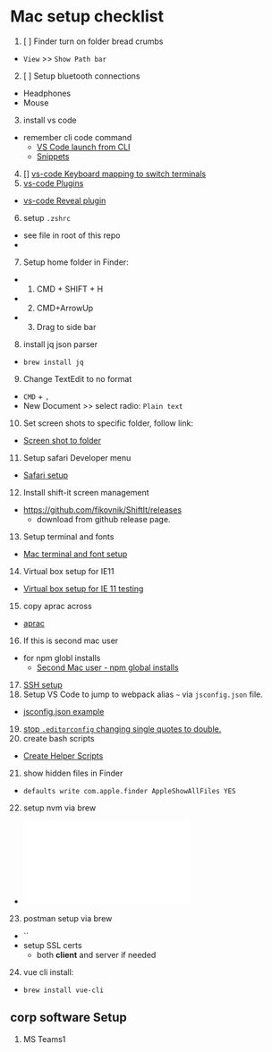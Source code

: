 # Mac setup checklist

1. [ ] Finder turn on folder bread crumbs
  - `View` >> `Show Path bar`
2. [ ] Setup bluetooth connections
  - Headphones
  - Mouse
3. install vs code
  - remember cli code command
    - [VS Code launch from CLI](../vs-code/launch-from-cli.md)
    - [Snippets](../vs-code/snippets.md)
4. [] [vs-code Keyboard mapping to switch terminals](../vs-code/keyboard-mapping.md)
5. [vs-code Plugins](../vs-code/plugins.md)
  - [vs-code Reveal plugin](../vs-code/reveal-active-file/reveal-active-file.md)
6. setup `.zshrc`
  - see file in root of this repo
  - 
7. Setup home folder in Finder:
  - 1. CMD + SHIFT + H
  - 2. CMD+ArrowUp
  - 3. Drag to side bar
8. install jq json parser
  - `brew install jq`
9. Change TextEdit to no format
  - `CMD` + `,`
  - New Document >> select radio: `Plain text`
10. Set screen shots to specific folder, follow link:
  - [Screen shot to folder](../screen-shot-to-folder/screen-shot-to-folder.md)
11. Setup safari Developer menu
  - [Safari setup](../safari/safari-setup.md)
12. Install shift-it screen management
  - https://github.com/fikovnik/ShiftIt/releases
    - download from github release page.
13. Setup terminal and fonts
  - [Mac terminal and font setup](../terminal/font-setup.md)
14. Virtual box setup for IE11
  - [Virtual box setup for IE 11 testing](../virutual-box-setup-IE11/virutual-box-setup-IE11.md)
15. copy aprac across
  - [aprac](https://github.com/renewdigital-au/aprac)
16. If this is second mac user
  - for npm globl installs
    - [Second Mac user - npm global installs](../npm-global-second-user/npm-global-second-user.md)
17. [SSH setup](../ssh-setup/ssh-setup.md)
18. Setup VS Code to jump to webpack alias `~` via `jsconfig.json` file.
  - [jsconfig.json example](../vs-code/jsconfig.json)
19. [stop `.editorconfig` changing single quotes to double.](../vs-code/editorconfig)
20. create bash scripts
  - [Create Helper Scripts](../scripts)
21. show hidden files in Finder
  - `defaults write com.apple.finder AppleShowAllFiles YES`
22. setup nvm via brew
  - ![nvm setup](../nvm/nvm-setup.md)
23. postman setup via brew
  - ``
  - setup SSL certs
    - both **client** and server if needed
24. vue cli install:
  - `brew install vue-cli`
## corp software Setup
1. MS Teams1